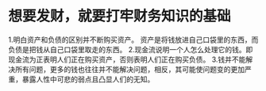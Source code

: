# 想要发财，就要打牢财务知识的基础
1.明白资产和负债的区别并不断购买资产。
  资产是将钱放进自己口袋里的东西，而负债是把钱从自己口袋里取走的东西。
2.现金流说明一个人怎么处理它的钱。即现金流为正表明人们正在购买资产，否则表明人们正在购买负债。
3.钱并不能解决所有问题，更多的钱也往往并不能解决问题，相反，其可能使问题变的更加严重，暴露人性中可悲的弱点且凸显人们的无知。
